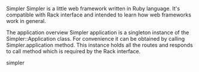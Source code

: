 Simpler
Simpler is a little web framework written in Ruby language. It's compatible with Rack interface and intended to learn how web frameworks work in general.

The application overview
Simpler application is a singleton instance of the Simpler::Application class. For convenience it can be obtained by calling Simpler.application method. This instance holds all the routes and responds to call method which is required by the Rack interface.

simpler